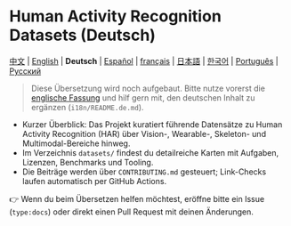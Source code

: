 # Human Activity Recognition Datasets (Deutsch)

[中文](README.zh.md) | [English](../README.md) | **Deutsch** | [Español](README.es.md) | [français](README.fr.md) | [日本語](README.ja.md) | [한국어](README.ko.md) | [Português](README.pt.md) | [Русский](README.ru.md)

> Diese Übersetzung wird noch aufgebaut. Bitte nutze vorerst die [englische Fassung](../README.md) und hilf gern mit, den deutschen Inhalt zu ergänzen (`i18n/README.de.md`).

+ Kurzer Überblick: Das Projekt kuratiert führende Datensätze zu Human Activity Recognition (HAR) über Vision-, Wearable-, Skeleton- und Multimodal-Bereiche hinweg.
+ Im Verzeichnis `datasets/` findest du detailreiche Karten mit Aufgaben, Lizenzen, Benchmarks und Tooling.
+ Die Beiträge werden über `CONTRIBUTING.md` gesteuert; Link-Checks laufen automatisch per GitHub Actions.

👉 Wenn du beim Übersetzen helfen möchtest, eröffne bitte ein Issue (`type:docs`) oder direkt einen Pull Request mit deinen Änderungen.
